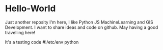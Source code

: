 # Hello-World
Just another reposity
I'm here, I like Python JS MachineLearning and GIS Development.
I want to share ideas and code on github.
May having a good travelling here! 

It's a testing code 
#!/etc/env python
